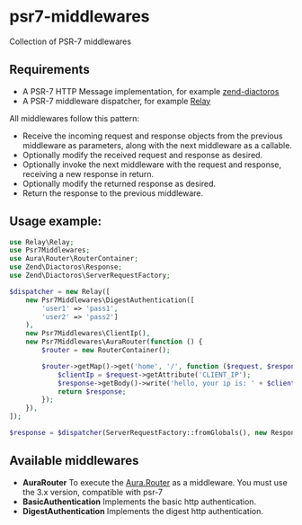 # psr7-middlewares

Collection of PSR-7 middlewares

## Requirements

* A PSR-7 HTTP Message implementation, for example [zend-diactoros](https://github.com/zendframework/zend-diactoros)
* A PSR-7 middleware dispatcher, for example [Relay](https://github.com/relayphp/Relay.Relay)

All middlewares follow this pattern:

* Receive the incoming request and response objects from the previous middleware as parameters, along with the next middleware as a callable.
* Optionally modify the received request and response as desired.
* Optionally invoke the next middleware with the request and response, receiving a new response in return.
* Optionally modify the returned response as desired.
* Return the response to the previous middleware.


## Usage example:

```php
use Relay\Relay;
use Psr7Middlewares;
use Aura\Router\RouterContainer;
use Zend\Diactoros\Response;
use Zend\Diactoros\ServerRequestFactory;

$dispatcher = new Relay([
    new Psr7Middlewares\DigestAuthentication([
    	'user1' => 'pass1',
    	'user2' => 'pass2']
    ),
    new Psr7Middlewares\ClientIp(),
    new Psr7Middlewares\AuraRouter(function () {
    	$router = new RouterContainer();

    	$router->getMap()->get('home', '/', function ($request, $response) {
    		$clientIp = $request->getAttribute('CLIENT_IP');
    		$response->getBody()->write('hello, your ip is: ' + $clientIp);
            return $response;
    	});
    }),
]);

$response = $dispatcher(ServerRequestFactory::fromGlobals(), new Response());
```

## Available middlewares

* **AuraRouter** To execute the [Aura.Router](https://github.com/auraphp/Aura.Router) as a middleware. You must use the 3.x version, compatible with psr-7
* **BasicAuthentication** Implements the basic http authentication.
* **DigestAuthentication** Implements the digest http authentication.

